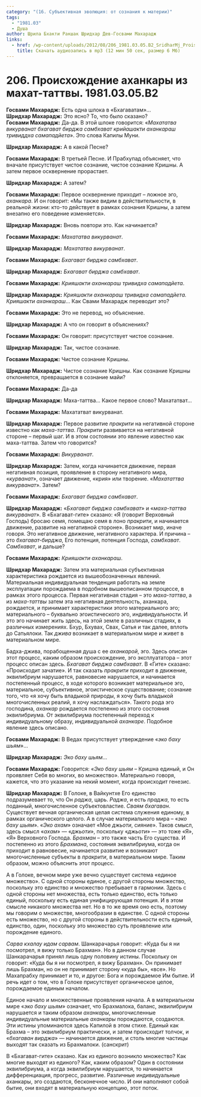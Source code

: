```yaml
---
category: "(16. Субъективная эволюция: от сознания к материи)"
tags:
  - "1981.03"
  - Душа
author: Шрила Бхакти Ракшак Шридхар Дев-Госвами Махарадж
links:
  - href: /wp-content/uploads/2012/08/206_1981.03.05.B2_SridharMj_Proishojdeniye_ahankary_iz_mahaе-tattvy.mp3
    title: Скачать аудиозапись в mp3 (12 мин 50 сек, размер 6 Мб)
---
```


# 206. Происхождение аханкары из махат-таттвы. 1981.03.05.B2

**Госвами Махарадж:** Есть одна шлока в «Бхагаватам»…\
**Шридхар Махарадж:** Это ясно? То, что было сказано?\
**Госвами Махарадж:** Да-да. В этой шлоке говорится: «*Махататва викурванат бхагават бирджа самбхават крийашакти аханкараш тривиддха самападйета*». Это слова Капилы Муни.

**Шридхар Махарадж:** А в какой Песне?

**Госвами Махарадж:** В третьей Песне. И Прабхупад объясняет, что вначале присутствует чистое сознание, чистое сознание Кришны. А затем первое осквернение прорастает.

**Шридхар Махарадж:** А затем?

**Госвами Махарадж:** Первое осквернение приходит – ложное эго, *аханкара*. И он говорит: «Мы также видим в действительности, в реальной жизни: кто-то действует в рамках сознания Кришны, а затем внезапно его поведение изменяется».

**Шридхар Махарадж:** Вновь повтори это. Как начинается?

**Госвами Махарадж:** *Махататва викурванат*.

**Шридхар Махарадж:** *Махататва викурванат*.

**Госвами Махарадж:** *Бхагават бирджа самбхават*.

**Шридхар Махарадж:** *Бхагават бирджа самбхават*.

**Госвами Махарадж:** *Крияшакти аханкараш тривидха самападйета*.

**Шридхар Махарадж:** *Крияшакти аханкараш тривидха самападйета. Крияшакти аханкараш*… Как Свами Махарадж переводит это?

**Госвами Махарадж:** Это не перевод, но объяснение.

**Шридхар Махарадж:** А что он говорит в объяснениях?

**Госвами Махарадж:** Он говорит: присутствует чистое сознание.

**Шридхар Махарадж:** Так, чистое сознание.

**Госвами Махарадж:** Чистое сознание Кришны.

**Шридхар Махарадж:** Чистое сознание Кришны. Как сознание Кришны отклоняется, превращается в сознание майи?

**Госвами Махарадж:** Да-да

**Шридхар Махарадж:** Маха-таттва… Какое первое слово? Махататват…

**Госвами Махарадж:** Махататват викурванат.

**Шридхар Махарадж:** Первое развитие *пракрити* на негативной стороне известно как *маха-таттва*. *Пракрити* развивается на негативной стороне – первый шаг. И в этом состоянии это явление известно как маха-таттва. Затем что говорится?

**Госвами Махарадж:** *Викурванат*.

**Шридхар Махарадж:** Затем, когда начинается движение, первая негативная позиция, проявление в сторону негативного мира, «*курванат*», означает движение, «крия» или творение. «*Махататтва викурванат*». Затем?

**Госвами Махарадж:** *Бхагават бирджа самбхават*.

**Шридхар Махарадж:** «*Бхагават бирджа самбхават*» и «*маха-таттва викурванат*». В «Бхагават-гите» сказано: «Я (говорит Верховный Господь) бросаю семя, помещаю семя в лоно *пракрити*, и начинается движение, развитие на негативной стороне». Возникает мир, иначе говоря. Это негативное движение, негативного характера. И причина – это *бхагават-бирджа*, Его потенция, потенция Господа, *самбхават*. *Самбхават*, и дальше?

**Госвами Махарадж:** *Крияшакти аханкараш*.

**Шридхар Махарадж:** Затем эта материальная субъективная характеристика рождается из вышеобозначенных явлений. Материальная индивидуальная тенденция работать на земле эксплуатации порождаема в подобном вышеописанном процессе, в рамках этого процесса. Первая негативная стадия – это *маха-таттва*, а из *маха-таттвы* затем эта негативная деятельность, аханкара, рождается, и принимает характеристики этого материального эго; материального – буквально эгоистического эго, индивидуальности. И это эго начинает жить здесь, на этой земле в различных стадиях, в различных измерениях. Бхур, Бхувах, Свах, Сатья и так далее, вплоть до Сатьялоки. Так *джива* возникает в материальном мире и живет в материальном мире.

Бадха-джива, порабощенная душа с ее *аханкарой*, эго. Здесь описан этот процесс, каким образом происхождение, эго эксплуататора – этот процесс описан здесь. *Бхагават бирджа самбхават*. В «Гите» сказано: «Происходит зачатие». И так сказать *пракрити* приходит в движение, эквилибриум нарушается, равновесие нарушается, и начинается постепенный процесс, в ходе которого возникает материальное эго, материальное, субъективное, эгоистическое существование; сознание того, что «я хочу быть владыкой природы, я хочу быть владыкой многочисленных реалий, я хочу наслаждаться». Такого рода эго господина, *аханкар* рождается постепенно из этого состояния эквилибриума. От эквилибриума постепенный переход к индивидуальному образу, индивидуальной *аханкаре*. Подобное явление здесь описано.

**Госвами Махарадж:** В Ведах присутствует утверждение «*эко баху шьям*»…

**Шридхар Махарадж:** *Эко баху шьям*…

**Госвами Махарадж:** Говорится: «*Эко баху шьям* – Кришна единый, и Он проявляет Себя во многих, во множество». Материально говоря, кажется, что это указание на некий момент, когда происходит генезис.

**Шридхар Махарадж:** В Голоке, в Вайкунтхе Его единство подразумевает то, что Он *раджа*, царь. *Раджа*, и есть *праджа*, то есть поданный, многочисленное субъектовластие. *Сваям бхагаван*. Существует вечная органическая целая система служения единому, в рамках органического целого. А в случае материального мира – «*эко баху шьям*». «*Эко ахам*» означает «Мое *джьоти*, сияние». Таков смысл, здесь смысл «*ахам*» — «*джьоти*», поскольку «*джьоти*» — это тоже «Я», «Я» Верховного Господа. *Брахман* – это также часть Его существа. И постепенно из этого *Брахмана*, состояния эквилибриума, когда он приходит в равновесие, начинается развитие и возникают многочисленные субъекты в *пракрити*, в материальном мире. Таким образом, можно объяснить этот процесс.

А в Голоке, вечном мире уже вечно существует система «единое множество». С одной стороны единое, с другой стороны множество, поскольку это единство и множество пребывает в гармонии. Здесь с одной стороны нет множества, есть только единство, есть только единый, поскольку есть единая унифицирующая потенция. И в этом смысле никакого множества нет. Но в то же время оно есть, поэтому мы говорим о множестве, многообразии в единстве. С одной стороны есть множество, но с другой стороны в действительности есть единый, единство, один, поскольку это множество суть проявление или порождение единого.

*Сарва кхалау идам сарвам*. Шанкарачарья говорит: «Куда бы я ни посмотрел, я вижу только Брахман». Но в данном случае Шанкарачарья принял лишь одну половину истины. Поскольку он говорит: «Куда бы я ни посмотрел, я вижу Брахман». Он принимает лишь Брахман, но он не принимает сторону «куда бы», «все». Но Махапрабху принимает и то, и другое: Бога и порождаемое Им бытие. И речь идет о том, что в Голоке присутствует органическое целое, порождаемое единым началом.

Единое начало и множественные проявления начала. А в материальном мире «*эко баху шьям*» означает, что Брахмалока, баланс, эквилибриум нарушается и таким образом *аханкары*, многочисленные индивидуальные материальные *аханкары* порождаются, создаются. Эти истины упоминаются здесь Капилой в этом стихе. Единый как Брахма – это эквилибриум практически, и затем происходит толчок, и «*бхагаван вирджа*» — начинается движение, и столь многие частицы выходят так сказать из Брахмалоки. (санскрит)

В «Бхагават-гите» сказано. Как из единого возникло множество? Как многие выходят из единого? Как, каким образом? Один в состоянии эквилибриума, а когда эквилибриум нарушается, то начинается дифференциация, прогресс, развитие. Различные индивидуальные аханкары, эго создаются, бесконечное число. И они наполняют собой бытие, они входят в материальную концепцию, этот поток.

